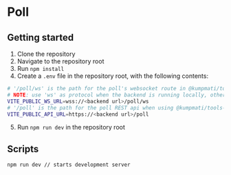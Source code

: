 # Poll

## Getting started

1. Clone the repository
2. Navigate to the repository root
3. Run `npm install`
4. Create a `.env` file in the repository root, with the following contents:

```bash
# '/poll/ws' is the path for the poll's websocket route in @kumpmati/tools-backend
# NOTE: use 'ws' as protocol when the backend is running locally, otherwise use 'wss'!
VITE_PUBLIC_WS_URL=wss://<backend url>/poll/ws
# '/poll' is the path for the poll REST api when using @kumpmati/tools-backend
VITE_PUBLIC_API_URL=https://<backend url>/poll
```

5. Run `npm run dev` in the repository root

## Scripts

```bash
npm run dev // starts development server
```
